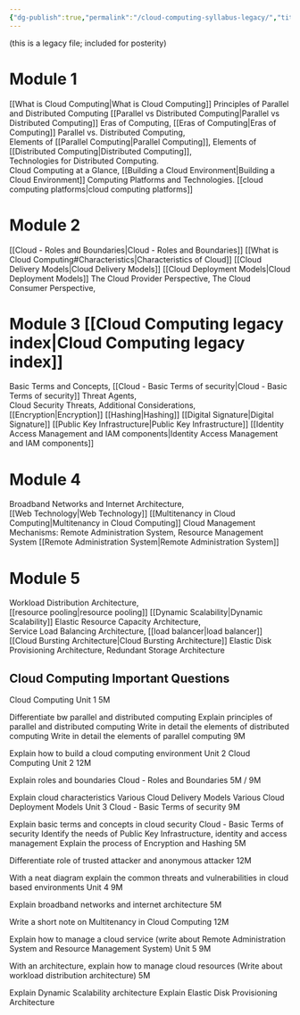 ```yaml
---
{"dg-publish":true,"permalink":"/cloud-computing-syllabus-legacy/","title":"Sem IV Cloud Computing Syllabus","tags":["cloudcomputing","syllabus","legacy","2023"],"noteIcon":"","created":"2023-05-04","updated":""}
---
```



(this is a legacy file; included for posterity)

# Module 1  
[[What is Cloud Computing\|What is Cloud Computing]]
Principles of Parallel and Distributed Computing [[Parallel vs Distributed Computing\|Parallel vs Distributed Computing]]
Eras of Computing, [[Eras of Computing\|Eras of Computing]]
Parallel vs. Distributed Computing,  
Elements of [[Parallel Computing\|Parallel Computing]], 
Elements of [[Distributed Computing\|Distributed Computing]],  
Technologies for Distributed Computing.  
Cloud Computing at a Glance, 
[[Building a Cloud Environment\|Building a Cloud Environment]]
Computing Platforms and Technologies. 
[[cloud computing platforms\|cloud computing platforms]]

# Module 2 
[[Cloud - Roles and Boundaries\|Cloud - Roles and Boundaries]]
[[What is Cloud Computing#Characteristics\|Characteristics of Cloud]]
[[Cloud Delivery Models\|Cloud Delivery Models]]
[[Cloud Deployment Models\|Cloud Deployment Models]]
The Cloud Provider Perspective, 
The Cloud Consumer Perspective, 

# Module 3  [[Cloud Computing legacy index\|Cloud Computing legacy index]]
Basic Terms and Concepts, [[Cloud - Basic Terms of security\|Cloud - Basic Terms of security]]
Threat Agents,  
Cloud Security Threats, 
Additional Considerations, 
[[Encryption\|Encryption]]
[[Hashing\|Hashing]]
[[Digital Signature\|Digital Signature]]
[[Public Key Infrastructure\|Public Key Infrastructure]]
[[Identity Access Management and IAM components\|Identity Access Management and IAM components]]

# Module 4  
Broadband Networks and Internet Architecture,  
[[Web Technology\|Web Technology]]
[[Multitenancy in Cloud Computing\|Multitenancy in Cloud Computing]]
Cloud Management Mechanisms: Remote Administration System,  Resource Management System [[Remote Administration System\|Remote Administration System]]


# Module 5  
Workload Distribution Architecture,  
[[resource pooling\|resource pooling]]
[[Dynamic Scalability\|Dynamic Scalability]]
Elastic Resource Capacity Architecture,  
Service Load Balancing Architecture,  [[load balancer\|load balancer]]
[[Cloud Bursting Architecture\|Cloud Bursting Architecture]]
Elastic Disk Provisioning Architecture, 
Redundant Storage Architecture 


## Cloud Computing Important Questions

Cloud Computing Unit 1
5M

Differentiate bw parallel and distributed computing
Explain principles of parallel and distributed computing
Write in detail the elements of distributed computing
Write in detail the elements of parallel computing
9M

Explain how to build a cloud computing environment
Unit 2 Cloud Computing Unit 2
12M

Explain roles and boundaries Cloud - Roles and Boundaries
5M / 9M

Explain cloud characteristics
Various Cloud Delivery Models
Various Cloud Deployment Models
Unit 3 Cloud - Basic Terms of security
9M

Explain basic terms and concepts in cloud security Cloud - Basic Terms of security
Identify the needs of Public Key Infrastructure, identity and access management
Explain the process of Encryption and Hashing
5M

Differentiate role of trusted attacker and anonymous attacker
12M

With a neat diagram explain the common threats and vulnerabilities in cloud based environments
Unit 4
9M

Explain broadband networks and internet architecture
5M

Write a short note on Multitenancy in Cloud Computing
12M

Explain how to manage a cloud service
(write about Remote Administration System and Resource Management System)
Unit 5
9M

With an architecture, explain how to manage cloud resources
(Write about workload distribution architecture)
5M

Explain Dynamic Scalability architecture
Explain Elastic Disk Provisioning Architecture
